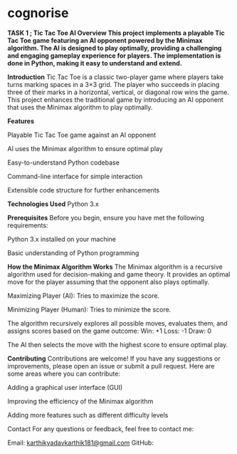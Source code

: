 # cognorise
**TASK 1 ; Tic Tac Toe AI
**Overview**
This project implements a playable Tic Tac Toe game featuring an AI opponent powered by the Minimax algorithm. The AI is designed to play optimally, providing a challenging and engaging gameplay experience for players. The implementation is done in Python, making it easy to understand and extend.**


**Introduction**
Tic Tac Toe is a classic two-player game where players take turns marking spaces in a 3×3 grid. The player who succeeds in placing three of their marks in a horizontal, vertical, or diagonal row wins the game. This project enhances the traditional game by introducing an AI opponent that uses the Minimax algorithm to play optimally.


**Features**

Playable Tic Tac Toe game against an AI opponent

AI uses the Minimax algorithm to ensure optimal play

Easy-to-understand Python codebase

Command-line interface for simple interaction

Extensible code structure for further enhancements



**Technologies Used**
Python 3.x


**Prerequisites**
Before you begin, ensure you have met the following requirements:

Python 3.x installed on your machine

Basic understanding of Python programming


**How the Minimax Algorithm Works**
The Minimax algorithm is a recursive algorithm used for decision-making and game theory. It provides an optimal move for the player assuming that the opponent also plays optimally.

Maximizing Player (AI): Tries to maximize the score.

Minimizing Player (Human): Tries to minimize the score.

The algorithm recursively explores all possible moves, evaluates them, and assigns scores based on the game outcome:
Win: +1
Loss: -1
Draw: 0

The AI then selects the move with the highest score to ensure optimal play.



**Contributing**
Contributions are welcome! If you have any suggestions or improvements, please open an issue or submit a pull request. Here are some areas where you can contribute:

Adding a graphical user interface (GUI)

Improving the efficiency of the Minimax algorithm

Adding more features such as different difficulty levels

Contact
For any questions or feedback, feel free to contact me:

Email: karthikyadavkarthik181@gmail.com
GitHub: 
